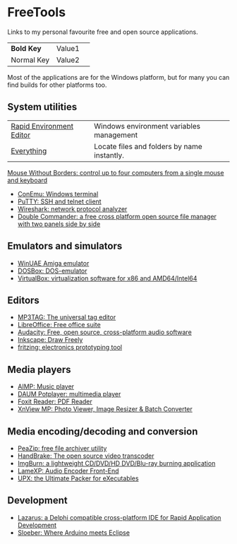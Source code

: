 # FreeTools
Links to my personal favourite free and open source applications.

| | | |
|-|-|-|
|__Bold Key__| Value1 |
| Normal Key | Value2 |

Most of the applications are for the Windows platform, but for many you can find builds for other platforms too.

## System utilities
| | |
|-|-|
[Rapid Environment Editor](https://www.rapidee.com) | Windows environment variables management
[Everything](https://www.voidtools.com/) | Locate files and folders by name instantly.
[Mouse Without Borders: control up to four computers from a single mouse and keyboard](https://www.microsoft.com/en-us/garage/profiles/mouse-without-borders/)
- [ConEmu: Windows terminal](https://conemu.github.io/)
- [PuTTY: SSH and telnet client](https://www.putty.org/)
- [Wireshark: network protocol analyzer](https://www.wireshark.org/)
- [Double Commander: a free cross platform open source file manager with two panels side by side](https://doublecmd.sourceforge.io/)

## Emulators and simulators
- [WinUAE Amiga emulator](http://www.winuae.net/)
- [DOSBox: DOS-emulator](https://www.dosbox.com/)
- [VirtualBox: virtualization software for x86 and AMD64/Intel64](https://www.virtualbox.org/)

## Editors
- [MP3TAG: The universal tag editor](https://www.mp3tag.de/en/)
- [LibreOffice: Free office suite](https://www.libreoffice.org/)
- [Audacity: Free, open source, cross-platform audio software](https://www.audacityteam.org/)
- [Inkscape: Draw Freely](https://inkscape.org/nl/)
- [fritzing: electronics prototyping tool](http://fritzing.org/home/)

## Media players
- [AIMP: Music player](http://www.aimp.ru/)
- [DAUM Potplayer: multimedia player](https://potplayer.daum.net/)
- [Foxit Reader: PDF Reader](https://www.foxitsoftware.com/pdf-reader/)
- [XnView MP: Photo Viewer, Image Resizer & Batch Converter](https://www.xnview.com/en/)

## Media encoding/decoding and conversion
- [PeaZip: free file archiver utility](http://www.peazip.org/)
- [HandBrake: The open source video transcoder](https://handbrake.fr/)
- [ImgBurn: a lightweight CD/DVD/HD DVD/Blu-ray burning application](http://www.imgburn.com/)
- [LameXP: Audio Encoder Front-End](http://lamexp.sourceforge.net/)
- [UPX: the Ultimate Packer for eXecutables](https://upx.github.io/)

## Development
- [Lazarus: a Delphi compatible cross-platform IDE for Rapid Application Development](https://www.lazarus-ide.org/)
- [Sloeber: Where Arduino meets Eclipse](http://eclipse.baeyens.it/)

